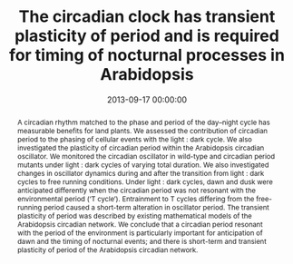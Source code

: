---
title: "The circadian clock has transient plasticity of period and is required for timing of nocturnal processes in Arabidopsis"
subtitle: ""
summary: ""
authors: 
- Dodd AN
- Dalchau N
- Gardner MJ
- Baek SJ
- Webb AAR


tags: []
categories: [Plant Biology]
date: 2013-09-17 00:00:00
publishDate: 2013-09-17 00:00:00
featured: false
draft: false
publication: 'New Phytologist'
publication_types: ["2"]

doi: 'https://doi.org/10.1111/nph.12489'
abstract: A circadian rhythm matched to the phase and period of the day–night cycle has measurable benefits for land plants. We assessed the contribution of circadian period to the phasing of cellular events with the light &#58; dark cycle. We also investigated the plasticity of circadian period within the Arabidopsis circadian oscillator. We monitored the circadian oscillator in wild-type and circadian period mutants under light &#58; dark cycles of varying total duration. We also investigated changes in oscillator dynamics during and after the transition from light &#58; dark cycles to free running conditions. Under light &#58; dark cycles, dawn and dusk were anticipated differently when the circadian period was not resonant with the environmental period (‘T cycle’). Entrainment to T cycles differing from the free-running period caused a short-term alteration in oscillator period. The transient plasticity of period was described by existing mathematical models of the Arabidopsis circadian network. We conclude that a circadian period resonant with the period of the environment is particularly important for anticipation of dawn and the timing of nocturnal events; and there is short-term and transient plasticity of period of the Arabidopsis circadian network.

projects: []
---
